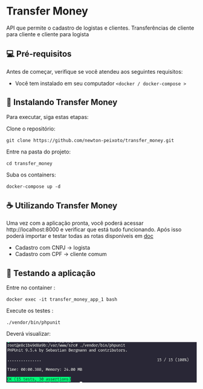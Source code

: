 # Transfer Money

API que permite o cadastro de logistas e clientes. Transferências de cliente para cliente e cliente para logista
## 💻 Pré-requisitos

Antes de começar, verifique se você atendeu aos seguintes requisitos:
<!---Estes são apenas requisitos de exemplo. Adicionar, duplicar ou remover conforme necessário--->
* Você tem instalado em seu computador `<docker / docker-compose >`
## 🚀 Instalando Transfer Money

Para executar, siga estas etapas:

Clone o repositório: 
```
git clone https://github.com/newton-peixoto/transfer_money.git
```

Entre na pasta do projeto:
```
cd transfer_money
```

Suba os containers:
```
docker-compose up -d
```
## ☕ Utilizando Transfer Money

Uma vez com a aplicação pronta, você poderá acessar http://localhost:8000 e verificar que está tudo funcionando. Após isso poderá importar e testar todas as rotas disponíveis em [doc](docs/transfer_money.postman_collection.json) 

 * Cadastro com CNPJ -> logista 
 * Cadastro com CPF  -> cliente comum

## 🤝  Testando a aplicação

Entre no container :
```
docker exec -it transfer_money_app_1 bash
```
Execute os testes : 
```
./vendor/bin/phpunit
```
Deverá visualizar: 

<img src="docs/tests.png" />